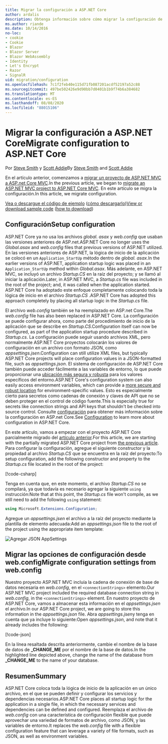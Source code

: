 ```yaml
---
title: Migrar la configuración a ASP.NET Core
author: ardalis
description: Obtenga información sobre cómo migrar la configuración de un proyecto de ASP.NET MVC a un proyecto de MVC de ASP.NET Core.
ms.author: riande
ms.date: 10/14/2016
no-loc:
- cookie
- Cookie
- Blazor
- Blazor Server
- Blazor WebAssembly
- Identity
- Let's Encrypt
- Razor
- SignalR
uid: migration/configuration
ms.openlocfilehash: 7c1f2feb40e115d71fb087201acdf52197a52c88
ms.sourcegitcommit: 497be502426e9d90bb7d0401b1b9f74b6a384682
ms.translationtype: MT
ms.contentlocale: es-ES
ms.lasthandoff: 08/08/2020
ms.locfileid: "88015106"
---
```

# <a name="migrate-configuration-to-aspnet-core"></a><span data-ttu-id="5b06a-103">Migrar la configuración a ASP.NET Core</span><span class="sxs-lookup"><span data-stu-id="5b06a-103">Migrate configuration to ASP.NET Core</span></span>

<span data-ttu-id="5b06a-104">Por [Steve Smith](https://ardalis.com/) y [Scott Addie](https://scottaddie.com)</span><span class="sxs-lookup"><span data-stu-id="5b06a-104">By [Steve Smith](https://ardalis.com/) and [Scott Addie](https://scottaddie.com)</span></span>

<span data-ttu-id="5b06a-105">En el artículo anterior, comenzamos a [migrar un proyecto de ASP.NET MVC a ASP.net Core MVC](xref:migration/mvc).</span><span class="sxs-lookup"><span data-stu-id="5b06a-105">In the previous article, we began to [migrate an ASP.NET MVC project to ASP.NET Core MVC](xref:migration/mvc).</span></span> <span data-ttu-id="5b06a-106">En este artículo se migra la configuración.</span><span class="sxs-lookup"><span data-stu-id="5b06a-106">In this article, we migrate configuration.</span></span>

<span data-ttu-id="5b06a-107">[Vea o descargue el código de ejemplo](https://github.com/dotnet/AspNetCore.Docs/tree/master/aspnetcore/migration/configuration/samples) ([cómo descargarlo](xref:index#how-to-download-a-sample))</span><span class="sxs-lookup"><span data-stu-id="5b06a-107">[View or download sample code](https://github.com/dotnet/AspNetCore.Docs/tree/master/aspnetcore/migration/configuration/samples) ([how to download](xref:index#how-to-download-a-sample))</span></span>

## <a name="setup-configuration"></a><span data-ttu-id="5b06a-108">Configuración</span><span class="sxs-lookup"><span data-stu-id="5b06a-108">Setup configuration</span></span>

<span data-ttu-id="5b06a-109">ASP.NET Core ya no usa los archivos *global. asax* y *web.config* que usaban las versiones anteriores de ASP.net.</span><span class="sxs-lookup"><span data-stu-id="5b06a-109">ASP.NET Core no longer uses the *Global.asax* and *web.config* files that previous versions of ASP.NET utilized.</span></span> <span data-ttu-id="5b06a-110">En las versiones anteriores de ASP.NET, la lógica de inicio de la aplicación se colocó en un `Application_StartUp` método dentro de *global. asax*.</span><span class="sxs-lookup"><span data-stu-id="5b06a-110">In the earlier versions of ASP.NET, application startup logic was placed in an `Application_StartUp` method within *Global.asax*.</span></span> <span data-ttu-id="5b06a-111">Más adelante, en ASP.NET MVC, se incluyó un archivo *Startup.CS* en la raíz del proyecto; y se llamó al iniciar la aplicación.</span><span class="sxs-lookup"><span data-stu-id="5b06a-111">Later, in ASP.NET MVC, a *Startup.cs* file was included in the root of the project; and, it was called when the application started.</span></span> <span data-ttu-id="5b06a-112">ASP.NET Core ha adoptado este enfoque completamente colocando toda la lógica de inicio en el archivo *Startup.CS* .</span><span class="sxs-lookup"><span data-stu-id="5b06a-112">ASP.NET Core has adopted this approach completely by placing all startup logic in the *Startup.cs* file.</span></span>

<span data-ttu-id="5b06a-113">El archivo *web.config* también se ha reemplazado en ASP.net Core.</span><span class="sxs-lookup"><span data-stu-id="5b06a-113">The *web.config* file has also been replaced in ASP.NET Core.</span></span> <span data-ttu-id="5b06a-114">La configuración se puede configurar ahora, como parte del procedimiento de inicio de la aplicación que se describe en *Startup.CS*.</span><span class="sxs-lookup"><span data-stu-id="5b06a-114">Configuration itself can now be configured, as part of the application startup procedure described in *Startup.cs*.</span></span> <span data-ttu-id="5b06a-115">La configuración puede seguir usando archivos XML, pero normalmente ASP.NET Core proyectos colocarán los valores de configuración en un archivo con formato JSON, como *appsettings.jsen*.</span><span class="sxs-lookup"><span data-stu-id="5b06a-115">Configuration can still utilize XML files, but typically ASP.NET Core projects will place configuration values in a JSON-formatted file, such as *appsettings.json*.</span></span> <span data-ttu-id="5b06a-116">El sistema de configuración de ASP.NET Core también puede acceder fácilmente a las variables de entorno, lo que puede proporcionar una [ubicación más segura y robusta](xref:security/app-secrets) para los valores específicos del entorno.</span><span class="sxs-lookup"><span data-stu-id="5b06a-116">ASP.NET Core's configuration system can also easily access environment variables, which can provide a [more secure and robust location](xref:security/app-secrets) for environment-specific values.</span></span> <span data-ttu-id="5b06a-117">Esto es especialmente cierto para secretos como cadenas de conexión y claves de API que no se deben proteger en el control de código fuente.</span><span class="sxs-lookup"><span data-stu-id="5b06a-117">This is especially true for secrets like connection strings and API keys that shouldn't be checked into source control.</span></span> <span data-ttu-id="5b06a-118">Consulte [configuración](xref:fundamentals/configuration/index) para obtener más información sobre la configuración en ASP.net Core.</span><span class="sxs-lookup"><span data-stu-id="5b06a-118">See [Configuration](xref:fundamentals/configuration/index) to learn more about configuration in ASP.NET Core.</span></span>

<span data-ttu-id="5b06a-119">En este artículo, vamos a empezar con el proyecto ASP.NET Core parcialmente migrado del [artículo anterior](xref:migration/mvc).</span><span class="sxs-lookup"><span data-stu-id="5b06a-119">For this article, we are starting with the partially migrated ASP.NET Core project from [the previous article](xref:migration/mvc).</span></span> <span data-ttu-id="5b06a-120">Para configurar la configuración, agregue el siguiente constructor y la propiedad al archivo *Startup.CS* que se encuentra en la raíz del proyecto:</span><span class="sxs-lookup"><span data-stu-id="5b06a-120">To setup configuration, add the following constructor and property to the *Startup.cs* file located in the root of the project:</span></span>

[!code-csharp[](configuration/samples/WebApp1/src/WebApp1/Startup.cs?range=11-16)]

<span data-ttu-id="5b06a-121">Tenga en cuenta que, en este momento, el archivo *Startup.CS* no se compilará, ya que todavía es necesario agregar la siguiente `using` instrucción:</span><span class="sxs-lookup"><span data-stu-id="5b06a-121">Note that at this point, the *Startup.cs* file won't compile, as we still need to add the following `using` statement:</span></span>

```csharp
using Microsoft.Extensions.Configuration;
```

<span data-ttu-id="5b06a-122">Agregue un *appsettings.jsen* el archivo a la raíz del proyecto mediante la plantilla de elemento adecuada:</span><span class="sxs-lookup"><span data-stu-id="5b06a-122">Add an *appsettings.json* file to the root of the project using the appropriate item template:</span></span>

![Agregar JSON AppSettings](configuration/_static/add-appsettings-json.png)

## <a name="migrate-configuration-settings-from-webconfig"></a><span data-ttu-id="5b06a-124">Migrar las opciones de configuración desde web.config</span><span class="sxs-lookup"><span data-stu-id="5b06a-124">Migrate configuration settings from web.config</span></span>

<span data-ttu-id="5b06a-125">Nuestro proyecto ASP.NET MVC incluía la cadena de conexión de base de datos necesaria en *web.config*, en el `<connectionStrings>` elemento.</span><span class="sxs-lookup"><span data-stu-id="5b06a-125">Our ASP.NET MVC project included the required database connection string in *web.config*, in the `<connectionStrings>` element.</span></span> <span data-ttu-id="5b06a-126">En nuestro proyecto de ASP.NET Core, vamos a almacenar esta información en el *appsettings.jsen* el archivo.</span><span class="sxs-lookup"><span data-stu-id="5b06a-126">In our ASP.NET Core project, we are going to store this information in the *appsettings.json* file.</span></span> <span data-ttu-id="5b06a-127">Abra *appsettings.jsen*y tenga en cuenta que ya incluye lo siguiente:</span><span class="sxs-lookup"><span data-stu-id="5b06a-127">Open *appsettings.json*, and note that it already includes the following:</span></span>

[!code-json[](../migration/configuration/samples/WebApp1/src/WebApp1/appsettings.json?highlight=4)]

<span data-ttu-id="5b06a-128">En la línea resaltada descrita anteriormente, cambie el nombre de la base de datos de **_CHANGE_ME** por el nombre de la base de datos.</span><span class="sxs-lookup"><span data-stu-id="5b06a-128">In the highlighted line depicted above, change the name of the database from **_CHANGE_ME** to the name of your database.</span></span>

## <a name="summary"></a><span data-ttu-id="5b06a-129">Resumen</span><span class="sxs-lookup"><span data-stu-id="5b06a-129">Summary</span></span>

<span data-ttu-id="5b06a-130">ASP.NET Core coloca toda la lógica de inicio de la aplicación en un único archivo, en el que se pueden definir y configurar los servicios y dependencias necesarios.</span><span class="sxs-lookup"><span data-stu-id="5b06a-130">ASP.NET Core places all startup logic for the application in a single file, in which the necessary services and dependencies can be defined and configured.</span></span> <span data-ttu-id="5b06a-131">Reemplaza el archivo de *web.config* con una característica de configuración flexible que puede aprovechar una variedad de formatos de archivo, como JSON, y las variables de entorno.</span><span class="sxs-lookup"><span data-stu-id="5b06a-131">It replaces the *web.config* file with a flexible configuration feature that can leverage a variety of file formats, such as JSON, as well as environment variables.</span></span>
